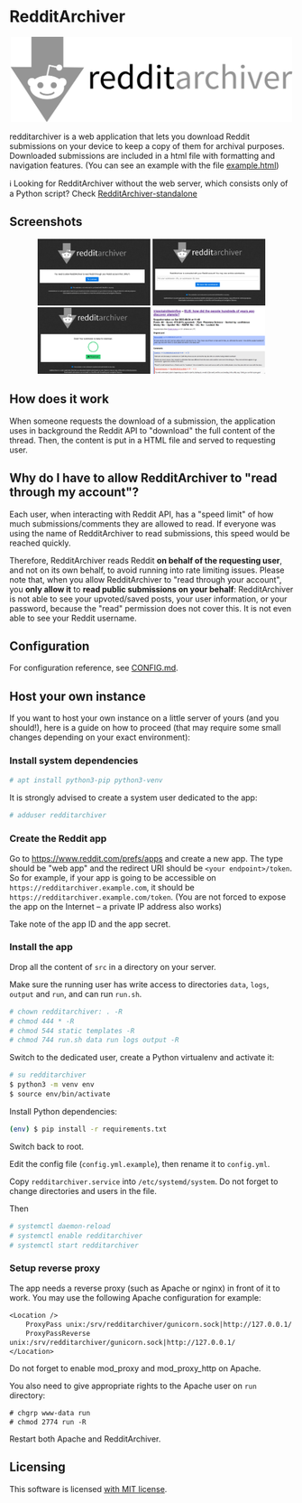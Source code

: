 # RedditArchiver

<p align="center"><img src="https://github.com/ailothaen/RedditArchiver/blob/main/github/logo.png?raw=true" alt="RedditArchiver logo" width="500"></p>

redditarchiver is a web application that lets you download Reddit submissions on your device to keep a copy of them for archival purposes.
Downloaded submissions are included in a html file with formatting and navigation features. (You can see an example with the file [example.html](https://github.com/ailothaen/RedditArchiver/blob/main/github/example.html))

ℹ️ Looking for RedditArchiver without the web server, which consists only of a Python script? Check [RedditArchiver-standalone](https://github.com/ailothaen/RedditArchiver-standalone)

## Screenshots

<p align="center">
<img src="https://github.com/ailothaen/RedditArchiver/blob/main/github/screenshot1.png?raw=true" alt="RedditArchiver logo" width="200">
<img src="https://github.com/ailothaen/RedditArchiver/blob/main/github/screenshot2.png?raw=true" alt="RedditArchiver logo" width="200">
<img src="https://github.com/ailothaen/RedditArchiver/blob/main/github/screenshot3.png?raw=true" alt="RedditArchiver logo" width="200">
<img src="https://github.com/ailothaen/RedditArchiver/blob/main/github/screenshot4.png?raw=true" alt="RedditArchiver logo" width="200">
</p>

## How does it work

When someone requests the download of a submission, the application uses in background the Reddit API to "download" the full content of the thread. Then, the content is put in a HTML file and served to requesting user.


## Why do I have to allow RedditArchiver to "read through my account"?

Each user, when interacting with Reddit API, has a "speed limit" of how much submissions/comments they are allowed to read. If everyone was using the name of RedditArchiver to read submissions, this speed would be reached quickly.

Therefore, RedditArchiver reads Reddit **on behalf of the requesting user**, and not on its own behalf, to avoid running into rate limiting issues. Please note that, when you allow RedditArchiver to "read through your account", you **only allow it** to **read public submissions on your behalf**: RedditArchiver is not able to see your upvoted/saved posts, your user information, or your password, because the "read" permission does not cover this. It is not even able to see your Reddit username.


## Configuration

For configuration reference, see [CONFIG.md](https://github.com/ailothaen/RedditArchiver/blob/main/CONFIG.md).


## Host your own instance

If you want to host your own instance on a little server of yours (and you should!), here is a guide on how to proceed (that may require some small changes depending on your exact environment):

### Install system dependencies

```bash
# apt install python3-pip python3-venv
```

It is strongly advised to create a system user dedicated to the app:

```bash
# adduser redditarchiver
```

### Create the Reddit app

Go to https://www.reddit.com/prefs/apps and create a new app. The type should be "web app" and the redirect URI should be `<your endpoint>/token`. So for example, if your app is going to be accessible on `https://redditarchiver.example.com`, it should be `https://redditarchiver.example.com/token`. (You are not forced to expose the app on the Internet – a private IP address also works)

Take note of the app ID and the app secret.

### Install the app

Drop all the content of `src` in a directory on your server.

Make sure the running user has write access to directories `data`, `logs`, `output` and `run`, and can run `run.sh`.

```bash
# chown redditarchiver: . -R
# chmod 444 * -R
# chmod 544 static templates -R
# chmod 744 run.sh data run logs output -R
```

Switch to the dedicated user, create a Python virtualenv and activate it:

```bash
# su redditarchiver
$ python3 -m venv env
$ source env/bin/activate
```

Install Python dependencies:

```bash
(env) $ pip install -r requirements.txt
```

Switch back to root.

Edit the config file (`config.yml.example`), then rename it to `config.yml`.

Copy `redditarchiver.service` into `/etc/systemd/system`. Do not forget to change directories and users in the file.

Then
```bash
# systemctl daemon-reload
# systemctl enable redditarchiver
# systemctl start redditarchiver
```

### Setup reverse proxy

The app needs a reverse proxy (such as Apache or nginx) in front of it to work. You may use the following Apache configuration for example:

```
<Location />
    ProxyPass unix:/srv/redditarchiver/gunicorn.sock|http://127.0.0.1/
    ProxyPassReverse unix:/srv/redditarchiver/gunicorn.sock|http://127.0.0.1/
</Location>
```

Do not forget to enable mod_proxy and mod_proxy_http on Apache.

You also need to give appropriate rights to the Apache user on `run` directory:

```
# chgrp www-data run
# chmod 2774 run -R
```

Restart both Apache and RedditArchiver.


## Licensing

This software is licensed [with MIT license](https://github.com/ailothaen/RedditArchiver/blob/main/LICENSE).
